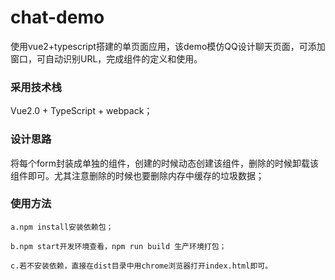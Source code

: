 # chat-demo
使用vue2+typescript搭建的单页面应用，该demo模仿QQ设计聊天页面，可添加窗口，可自动识别URL，完成组件的定义和使用。
### 采用技术栈
Vue2.0 + TypeScript + webpack；
### 设计思路
将每个form封装成单独的组件，创建的时候动态创建该组件，删除的时候卸载该组件即可。尤其注意删除的时候也要删除内存中缓存的垃圾数据；
### 使用方法

	a.npm install安装依赖包；
	
	b.npm start开发环境查看，npm run build 生产环境打包；

	c.若不安装依赖，直接在dist目录中用chrome浏览器打开index.html即可。
